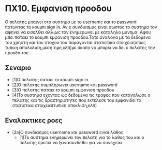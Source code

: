 # ΠΧ10. Εμφανιση προοδου
Ο πελατης μπαινει στο συστημα με το username και το password πατωντας το κουμπι sign in.
Αν ο συνδιασμος ειναι σωστος το συστημα τον αφηνει να εισελθει αλλιως τον ενημερωνει με καταληλο μυνημα.
Αφου μπει παταει το κουμπι εμφανιση προοδου.Τοτε αναλογα με τα δεδομενα του χρηστη και του στοχου του παραγονται στατιστικα στοιχεια(οπως τυπικη απολκλιση,μεση τιμη,κλπ)με σκοπο να μπορει να δει ο πελατης την προοδο του.
 ## Σεναριο
* [1]Ο πελατης παταει το κουμπι sign in
* [2]O πελατης συμπληρωνει username και password
* [3]O πελατης παταει το κουμπι εμφανιση προοδου
* [4]Το συστημα εχοντας ως δεδομενα τις τροφες που καταναλωσε ο πελατης και τις δραστηριοτητες που εκτελεσε του εμφανιδει τα στατιστικα στοιχεια(τυπικη αποκλιση,κλπ)
 ## Εναλακτικες ροες
* [2a]O συνδιασμος username και password ειναι λαθος
  * [1]Το αυστημα ενημερωνει τον πελατη για το λαθος του και ο πελατης πρεπει να ξανασυνδεθει για να συνεχισει

